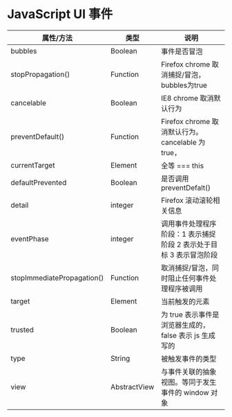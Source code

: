 # JavaScript UI 事件

| 属性/方法         | 类型     | 说明                                              |
| ----------------- | -------- | ------------------------------------------------- |
| bubbles           | Boolean  | 事件是否冒泡                                      |
| stopPropagation() | Function | Firefox chrome 取消捕捉/冒泡，bubbles为true       |
| cancelable        | Boolean  | IE8 chrome 取消默认行为                           |
| preventDefault()  | Function | Firefox chrome 取消默认行为。cancelable 为 true， |
|currentTarget|Element|全等 === this|
|defaultPrevented|Boolean|是否调用 preventDefalt()|
|detail|integer|Firefox 滚动滚轮相关信息 |
|eventPhase|integer|调用事件处理程序阶段：1 表示捕捉阶段 2 表示处于目标 3 表示冒泡阶段|
|stopImmediatePropagation()|Function|取消捕捉/冒泡，同时阻止任何事件处理程序被调用|
|target|Element|当前触发的元素|
|trusted|Boolean|为 true 表示事件是浏览器生成的，false 表示 js 生成写的|
|type|String|被触发事件的类型|
|view|AbstractView|与事件关联的抽象视图。等同于发生事件的 window 对象|